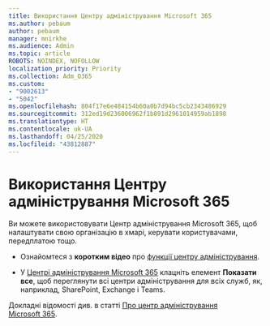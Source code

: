 ```yaml
---
title: Використання Центру адміністрування Microsoft 365
ms.author: pebaum
author: pebaum
manager: mnirkhe
ms.audience: Admin
ms.topic: article
ROBOTS: NOINDEX, NOFOLLOW
localization_priority: Priority
ms.collection: Adm_O365
ms.custom:
- "9002613"
- "5042"
ms.openlocfilehash: 804f17e6e484154b60a0b7d94bc5cb2343486929
ms.sourcegitcommit: 312ed19d236006962f1b891d2961014959ab1898
ms.translationtype: HT
ms.contentlocale: uk-UA
ms.lasthandoff: 04/25/2020
ms.locfileid: "43812887"
---
```

# <a name="using-the-microsoft-365-admin-center"></a>Використання Центру адміністрування Microsoft 365

Ви можете використовувати Центр адміністрування Microsoft 365, щоб налаштувати свою організацію в хмарі, керувати користувачами, передплатою тощо.

- Ознайомтеся з **коротким відео** про [функції центру адміністрування](https://www.microsoft.com/videoplayer/embed/RWfvDL).

- У [Центрі адміністрування Microsoft 365](https://admin.microsoft.com/AdminPortal/Home#/homepage) клацніть елемент **Показати все**, щоб переглянути всі центри адміністрування для всіх служб, як, наприклад, SharePoint, Exchange і Teams.

Докладні відомості див. в статті [Про центр адміністрування Microsoft 365](https://docs.microsoft.com/microsoft-365/admin/admin-overview/about-the-admin-center).
